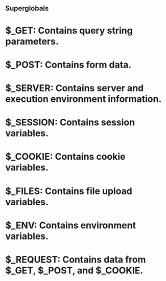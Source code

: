 ## Superglobals

# $_GET: Contains query string parameters.
# $_POST: Contains form data.
# $_SERVER: Contains server and execution environment information.
# $_SESSION: Contains session variables.
# $_COOKIE: Contains cookie variables.
# $_FILES: Contains file upload variables.
# $_ENV: Contains environment variables.
# $_REQUEST: Contains data from $_GET, $_POST, and $_COOKIE.
